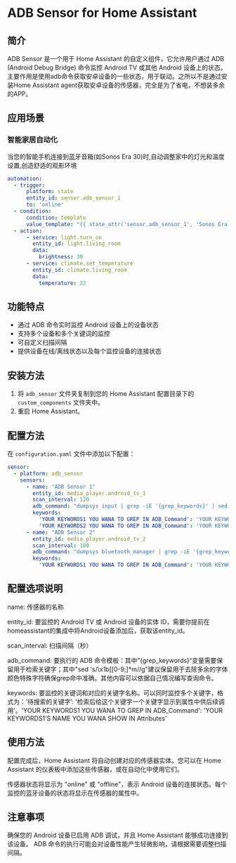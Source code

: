 
# ADB Sensor for Home Assistant

## 简介
ADB Sensor 是一个用于 Home Assistant 的自定义组件，它允许用户通过 ADB (Android Debug Bridge) 命令监控 Android TV 或其他 Android 设备上的状态。主要作用是使用adb命令获取安卓设备的一些状态，用于联动。之所以不是通过安装Home Assistant agent获取安卓设备的传感器，完全是为了省电，不想装多余的APP。

## 应用场景

### 智能家居自动化
   当您的智能手机连接到蓝牙音箱(如Sonos Era 30)时,自动调整家中的灯光和温度设置,创造舒适的观影环境
   ```yaml
   automation:
     - trigger:
         platform: state
         entity_id: sensor.adb_sensor_1
         to: 'online'
     - condition:
         condition: template
         value_template: "{{ state_attr('sensor.adb_sensor_1', 'Sonos Era 30') == 'connected' }}"
     - action:
         - service: light.turn_on
           entity_id: light.living_room
           data:
             brightness: 30
         - service: climate.set_temperature
           entity_id: climate.living_room
           data:
             temperature: 22
   ``` 

## 功能特点
- 通过 ADB 命令实时监控 Android 设备上的设备状态
- 支持多个设备和多个关键词的监控
- 可自定义扫描间隔
- 提供设备在线/离线状态以及每个监控设备的连接状态

## 安装方法
1. 将 `adb_sensor` 文件夹复制到您的 Home Assistant 配置目录下的 `custom_components` 文件夹中。
2. 重启 Home Assistant。

## 配置方法
在 `configuration.yaml` 文件中添加以下配置：

```yaml
sensor:
  - platform: adb_sensor
    sensors:
      - name: "ADB Sensor 1"
        entity_id: media_player.android_tv_1
        scan_interval: 120
        adb_command: "dumpsys input | grep -iE '{grep_keywords}' | sed 's/\x1b[[0-9;]*m//g'"
        keywords:
          'YOUR KEYWORDS1 YOU WANA TO GREP IN ADB_Command': 'YOUR KEYWORDS1'S NAME YOU WANA SHOW IN Attributes'
          'YOUR KEYWORDS2 YOU WANA TO GREP IN ADB_Command': 'YOUR KEYWORDS2'S NAME YOU WANA SHOW IN Attributes'
      - name: "ADB Sensor 2"
        entity_id: media_player.android_tv_2
        scan_interval: 180
        adb_command: "dumpsys bluetooth_manager | grep -iE '{grep_keywords}'"
        keywords:
          'YOUR KEYWORDS1 YOU WANA TO GREP IN ADB_Command': 'YOUR KEYWORDS1'S NAME YOU WANA SHOW IN Attributes'
```

## 配置选项说明
name: 传感器的名称

entity_id: 要监控的 Android TV 或 Android 设备的实体 ID，需要你提前在homeassistant的集成中将Android设备添加后，获取该entity_id。

scan_interval: 扫描间隔（秒）

adb_command: 要执行的 ADB 命令模板：其中”{grep_keywords}“变量需要保留用于检索关键字；其中"sed 's/\x1b[[0-9;]*m//g"建议保留用于去除多余的字体颜色特殊字符确保grep命中准确。其他内容可以依据自己情况编写查询命令。

keywords: 要监控的关键词和对应的关键字名称。可以同时监控多个关键字，格式为：‘待搜索的关键字’: '检索后给这个关键字一个关键字显示到属性中供后续调用'。'YOUR KEYWORDS1 YOU WANA TO GREP IN ADB_Command': 'YOUR KEYWORDS1'S NAME YOU WANA SHOW IN Attributes'

## 使用方法
配置完成后，Home Assistant 将自动创建对应的传感器实体。您可以在 Home Assistant 的仪表板中添加这些传感器，或在自动化中使用它们。

传感器状态将显示为 "online" 或 "offline"，表示 Android 设备的连接状态。每个监控的蓝牙设备的状态将显示在传感器的属性中。

## 注意事项
确保您的 Android 设备已启用 ADB 调试，并且 Home Assistant 能够成功连接到该设备。
ADB 命令的执行可能会对设备性能产生轻微影响，请根据需要调整扫描间隔。
